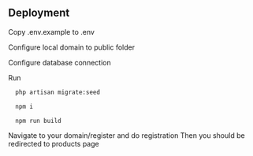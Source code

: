 
## Deployment

Copy .env.example to .env

Configure local domain to public folder

Configure database connection

Run

```bash
  php artisan migrate:seed
```

```bash
  npm i
```

```bash
  npm run build
```

Navigate to your domain/register and do registration
Then you should be redirected to products page
